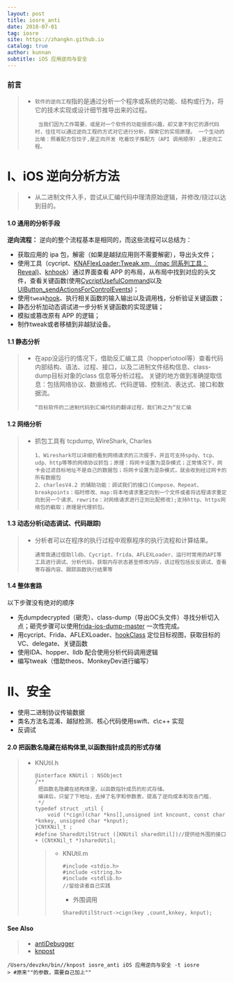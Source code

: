 ```yaml
---
layout: post
title: iosre_anti
date: 2018-07-01
tag: iosre
site: https://zhangkn.github.io
catalog: true
author: kunnan
subtitle: iOS 应用逆向与安全
---
```




### 前言

 

> * `软件的逆向工程`指的是通过分析一个程序或系统的功能、结构或行为，将它的技术实现或设计细节推导出来的过程。
>
>   ```
>    当我们因为工作需要，或是对一个软件的功能很感兴趣，却又拿不到它的源代码时，往往可以通过逆向工程的方式对它进行分析，探索它的实现原理。 一个生动的比喻：照着配方包饺子,是正向开发 吃着饺子推配方（API 调用顺序）,是逆向工程。
>   ```
>
>   

# I、iOS 逆向分析方法

> * 从二进制文件入手，尝试从汇编代码中理清原始逻辑，并修改/绕过以达到目的。

>  

#### 1.0 通用的分析手段

**逆向流程：** 逆向的整个流程基本是相同的，而这些流程可以总结为：

- 获取应用的 ipa 包，解密（如果是越狱应用则不需要解密），导出头文件；
- 使用工具（cycript、[KNAFlexLoader:Tweak.xm,（mac 同系列工具： Reveal)](https://github.com/zhangkn/KNAFlexLoader/blob/master/Tweak.xm)、[knhook](https://github.com/zhangkn/hookClass/blob/master/hookClass/KNHookClass/KNHook.h)）通过界面查看 APP 的布局，从布局中找到对应的头文件，查看关键函数(使用[CycriptUsefulCommand](http://127.0.0.1:4000/2018/06/23/CycriptUsefulCommand/)以及[UIButton_sendActionsForControlEvents](https://kunnan.github.io/2018/06/08/UIButton_sendActionsForControlEvents/))；
- 使用`tweak`[hook](http://127.0.0.1:4000/2018/06/06/hookClass_knhook_hookClassLog/)、执行相关函数的输入输出以及调用栈，分析验证关键函数；
- 静态分析加动态调试进一步分析关键函数的实现逻辑；
- 模拟或篡改原有 APP 的逻辑；
- 制作tweak或者移植到非越狱设备。

#### 1.1 静态分析

> * 在app没运行的情况下，借助反汇编工具（hopper\otool等）查看代码内部结构、语法、过程、接口，以及二进制文件结构信息、class-dump目标对象的class 信息等分析过程。 关键的地方做到准确提取信息：包括网络协议、数据格式、代码逻辑、控制流、表达式、接口和数据流。 
>
>   ```
>   “目标软件的二进制代码到汇编代码的翻译过程，我们称之为“反汇编
>   ```
>
>   

#### 1.2 网络分析

> * 抓包工具有 tcpdump, WireShark, Charles
>
>   ```
>   1、Wireshark可以详细的看到网络请求的三次握手，并且可支持spdy、tcp、udp、http等等的网络协议抓包；原理：将网卡设置为混杂模式；正常情况下，网卡会过滤目标地址不是自己的数据包；将网卡设置为混杂模式，就会收到经过网卡的所有数据包
>   2、charlesV4.2 的辅助功能：调试我们的接口(Compose、Repeat、breakpoints：临时修改、map:将本地请求重定向到一个文件或者将远程请求重定向到另一个请求、rewrite：对网络请求进行正则比配修改);支持http、https网络包的截取；原理是代理抓包。
>   ```
>
>   

#### 1.3  动态分析(动态调试、代码跟踪)

> * 分析者可以在程序的执行过程中观察程序的执行流程和计算结果。
>
>   ```
>   通常我通过借助lldb、Cycript、frida、AFLEXLoader、运行时常用的API等工具进行调试、分析代码，获取内存状态甚至修改内存，该过程包括反反调试、查看寄存器内容、跟踪函数执行结果等
>   ```
>
>   

#### 1.4 整体套路

 

以下步骤没有绝对的顺序

 

- 先dumpdecrypted（砸壳）、class-dump（导出OC头文件）寻找分析切入点；砸壳步骤可以使用[frida-ios-dump-master](https://zhangkn.github.io/2017/12/dumpdecrypted/#gsc.tab=0) 一次性完成。
- 用cycript、Frida、AFLEXLoader、[hookClass](https://github.com/zhangkn/hookClass/tree/master/hookClass/KNHookClass) 定位目标视图，获取目标的VC、delegate、关键函数
- 使用IDA、hopper、lldb 配合使用分析代码调用逻辑
- 编写tweak（借助theos、MonkeyDev进行编写）



# II、安全

- 使用二进制协议传输数据
- 类名方法名混淆、越狱检测、核心代码使用swift、c\c++ 实现
- 反调试



#### 2.0 把函数名隐藏在结构体里,以函数指针成员的形式存储

> * KNUtil.h
>
>   ```
>   @interface KNUtil : NSObject
>   /**
>    把函数名隐藏在结构体里，以函数指针成员的形式存储。
>    编译后，只留了下地址，去掉了名字和参数表，提高了逆向成本和攻击门槛.
>    */
>   typedef struct _util {
>       void (*cign)(char *kns[],unsigned int kncount, const char *knkey, unsigned char *knput);
>   }CNtKNil_t ;
>   #define SharedUtilStruct ([KNUtil sharedUtil])//提供给外围的接口
>   + (CNtKNil_t *)sharedUtil;
>   ```
>
>   > * KNUtil.m
>   >
>   >   ```
>   >   #include <stdio.h>
>   >   #include <string.h>
>   >   #include <stdlib.h>
>   >   //留给读者自己实践
>   >   ```
>   >
>   >   *  外围调用
>   >
>   >     ```
>   >     SharedUtilStruct->cign(key ,count,knkey, knput);
>   >     ```





#### See Also

>* [antiDebugger](https://zhangkn.github.io/2017/12/antiDebugger/)
>* [knpost](https://github.com/zhangkn/KNBin/blob/master/knpost) 
>
```
/Users/devzkn/bin//knpost iosre_anti iOS 应用逆向与安全 -t iosre
> #原来""的参数，需要自己加上""
```

